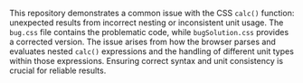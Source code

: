 This repository demonstrates a common issue with the CSS `calc()` function: unexpected results from incorrect nesting or inconsistent unit usage. The `bug.css` file contains the problematic code, while `bugSolution.css` provides a corrected version.  The issue arises from how the browser parses and evaluates nested `calc()` expressions and the handling of different unit types within those expressions. Ensuring correct syntax and unit consistency is crucial for reliable results.